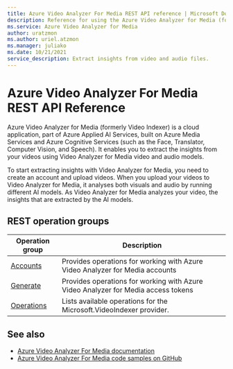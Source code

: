 ```yaml
---
title: Azure Video Analyzer For Media REST API reference | Microsoft Docs
description: Reference for using the Azure Video Analyzer for Media (formerly Video Indexer).
ms.service: Azure Video Analyzer for Media
author: uratzmon
ms.author: uriel.atzmon
ms.manager: juliako
ms.date: 10/21/2021
service_description: Extract insights from video and audio files.
---
```




# Azure Video Analyzer For Media REST API Reference
Azure Video Analyzer for Media (formerly Video Indexer) is a cloud application, part of Azure Applied AI Services, built on Azure Media Services and Azure Cognitive Services (such as the Face, Translator, Computer Vision, and Speech). It enables you to extract the insights from your videos using Video Analyzer for Media video and audio models.

To start extracting insights with Video Analyzer for Media, you need to create an account and upload videos. When you upload your videos to Video Analyzer for Media, it analyses both visuals and audio by running different AI models. As Video Analyzer for Media analyzes your video, the insights that are extracted by the AI models.

## REST operation groups




| Operation group | Description |
|-------------------------------|-----------------------------------------------------------------------------------------|
| [Accounts](/rest/api/videoindexer/accounts) | Provides operations for working with Azure Video Analyzer for Media accounts |
| [Generate](/rest/api/videoindexer/generate) | Provides operations for working with Azure Video Analyzer for Media access tokens |
| [Operations](/rest/api/videoindexer/operations) | Lists available operations for the Microsoft.VideoIndexer provider. |


## See also


- [Azure Video Analyzer For Media documentation](/azure/azure-video-analyzer/video-analyzer-for-media-docs/)
- [Azure Video Analyzer For Media code samples on GitHub](https://github.com/Azure-Samples/media-services-video-indexer)
